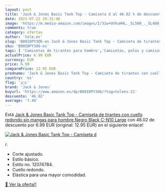 ```yaml
---
layout: post
title: 'Jack & Jones Basic Tank Top - Camiseta d al 46.02 % de descuento'
date: 2021-07-22 19:31:46
image: 'https://m.media-amazon.com/images/I/31w+UVhuHHL._SL500_._SL400_.jpg'
comments: true
category: ofertas
author: 'tole.es'
slug: 'B00I0PY3O6-es Jack & Jones Basic Tank Top - Camiseta de tirantes con...'
sku: 'B00I0PY3O6-es'
tags: [ 'Camisetas de tirantes para hombre','Camisetas, polos y camisas para hombre','Ropa','Ropa para hombre','camiseta','jack & jones', ]
actualPrice: 6.99 EUR
currency: EUR
price: 6.99
comparePrice: 12.95 EUR
prodname: 'Jack & Jones Basic Tank Top - Camiseta de tirantes con cuello redondo sin mangas para hombre  Negro  Black C-N10   Large'
country: 'es'
flag: '🇪🇸'
brand: 'Jack & Jones'
buyurl: 'https://www.amazon.es/dp/B00I0PY3O6/?tag=tolees-21'
descuento: '46.02'
average: '7.49'
---
```


Está [Jack & Jones Basic Tank Top - Camiseta de tirantes con cuello redondo sin mangas para hombre  Negro  Black C-N10   Large](https://www.amazon.es/dp/B00I0PY3O6/?tag=tolees-21) con 46.02 de descuento por 6.99 EUR (original: 12.95 EUR) en el siguiente enlace!

[![Jack & Jones Basic Tank Top - Camiseta d](https://m.media-amazon.com/images/I/31w+UVhuHHL._SL500_._SL400_.jpg)](https://www.amazon.es/dp/B00I0PY3O6/?tag=tolees-21)

ℹ️:

- Corte ajustado.
- Estilo básico.
- Estilo no. 12074784.
- Cuello redondo.
- Elástica para una mayor comodidad.

[🛒 Ver la oferta!!](https://www.amazon.es/dp/B00I0PY3O6/?tag=tolees-21)
